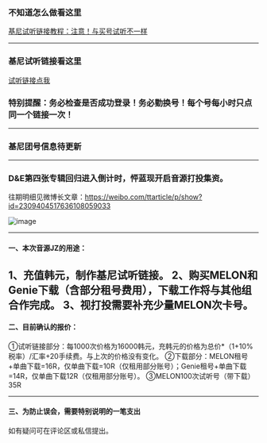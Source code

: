 ### 不知道怎么做看这里
[基尼试听链接教程：注意！与买号试听不一样](https://plxd1106.gitee.io/2020/08/12/%E5%9F%BA%E5%B0%BC%E8%AF%95%E5%90%AC%E9%93%BE%E6%8E%A5%E6%95%99%E7%A8%8B.html)

---
### 基尼试听链接看这里
[试听链接点我](https://shimo.im/docs/pVXKxWpdcY88PrYJ)
### 特别提醒：务必检查是否成功登录！务必勤换号！每个号每小时只点同一个链接一次！

---
### 基尼团号信息待更新

---

### D&E第四张专辑回归进入倒计时，怦蓝现开启音源打投集资。
往期明细见微博长文章：https://weibo.com/ttarticle/p/show?id=2309404517636108059033

![image](https://s1.ax1x.com/2020/08/23/dwEHz9.jpg)

---

#### 一、本次音源JZ的用途：
1、充值韩元，制作基尼试听链接。
2、购买MELON和Genie下载（含部分租号费用），下载工作将与其他组合作完成。
3、视打投需要补充少量MELON次卡号。
---

#### 二、目前确认的报价：
①试听链接部分：每1000次价格为16000韩元，充韩元的价格为总价*（1+10%税率）/汇率+20手续费。与上次的价格没有变化。
②下载部分：MELON租号+单曲下载=16R，仅单曲下载=10R（仅租用部分账号）；Genie租号+单曲下载=14R，仅单曲下载12R（仅租用部分账号）。
③MELON100次试听号（带下载）35R

---

#### 三、为防止误会，需要特别说明的一笔支出
如有疑问可在评论区或私信提出。









